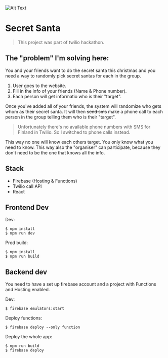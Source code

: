 ![Alt Text](https://dev-to-uploads.s3.amazonaws.com/i/zzm45po7jgu146nujgks.png)

# Secret Santa

> This project was part of twilio hackathon.

The "problem" I'm solving here:
--

You and your friends want to do the secret santa this christmas and you need a way to randomly pick secret santas for each in the group.

1. User goes to the website.
2. Fill in the info of your friends (Name & Phone number).
3. Each person will get informatio who is their "target".

Once you've added all of your friends, the system will randomize who gets whom as their secret santa. It will then ~~send sms~~ make a phone call to each person in the group telling them who is their "target".

> Unfortunately there's no available phone numbers with SMS for Finland in Twilio. So I switched to phone calls instead.

This way no one will know each others target. You only know what you need to know. This way also the "organiser" can participate, because they don't need to be the one that knows all the info.


## Stack
- Firebase (Hosting & Functions)
- Twilio call API
- React

## Frontend Dev

Dev:

```
$ npm install
$ npm run dev
```

Prod build:

```
$ npm install
$ npm run build
```

## Backend dev

You need to have a set up firebase account and a project with Functions and Hosting enabled.

Dev:

```
$ firebase emulators:start
```

Deploy functions:

```
$ firebase deploy --only function
```

Deploy the whole app:

```
$ npm run build
$ firebase deploy
```

